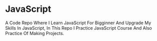 # JavaScript
A Code Repo Where I Learn JavaScript For Bigginner And Upgrade My Skills In JavaScript, In This Repo I Practice JavaScript Course And Also Practice Of Making Projects.
